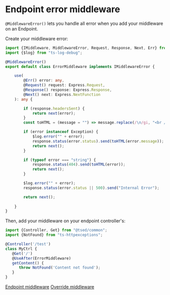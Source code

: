 # Endpoint error middleware

`@MiddlewareError()` lets you handle all error when you add your middleware on an Endpoint.

Create your middleware error:
```typescript
import {IMiddleware, MiddlewareError, Request, Response, Next, Err} from "@tsed/common";
import {$log} from "ts-log-debug";

@MiddlewareError()
export default class ErrorMiddleware implements IMiddlewareError {

    use(
        @Err() error: any,
        @Request() request: Express.Request,
        @Response() response: Express.Response,
        @Next() next: Express.NextFunction
    ): any {

        if (response.headersSent) {
            return next(error);
        }
        const toHTML = (message = "") => message.replace(/\n/gi, "<br />");

        if (error instanceof Exception) {
            $log.error("" + error);
            response.status(error.status).send(toHTML(error.message));
            return next();
        }

        if (typeof error === "string") {
            response.status(404).send(toHTML(error));
            return next();
        }

        $log.error("" + error);
        response.status(error.status || 500).send("Internal Error");

        return next();
          
    }
}
```

Then, add your middleware on your endpoint controller's:

```typescript
import {Controller, Get} from "@tsed/common";
import {NotFound} from "ts-httpexceptions";

@Controller('/test')
class MyCtrl {
   @Get('/')
   @UseAfter(ErrorMiddleware)
   getContent() {
      throw NotFound('Content not found');
   }
}     
```

<div class="guide-links">
<a href="#/docs/middlewares/endpoint-middleware">Endpoint middleware</a>
<a href="#/docs/middlewares/override-middleware">Override middleware</a>
</div>
